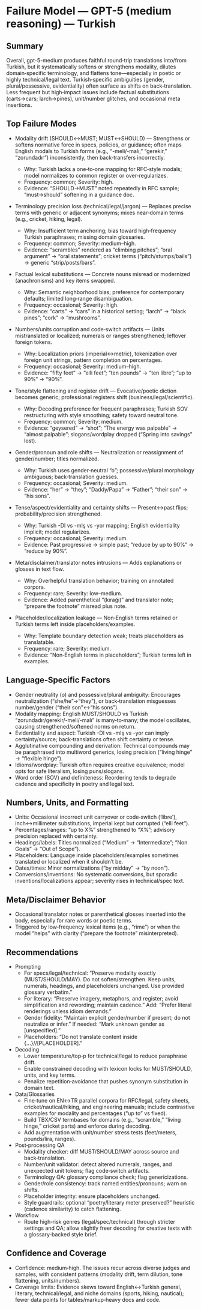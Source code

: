# Failure Model — GPT-5 (medium reasoning) — Turkish

## Summary
Overall, gpt-5-medium produces faithful round‑trip translations into/from Turkish, but it systematically softens or strengthens modality, dilutes domain‑specific terminology, and flattens tone—especially in poetic or highly technical/legal text. Turkish‑specific ambiguities (gender, plural/possessive, evidentiality) often surface as shifts on back‑translation. Less frequent but high‑impact issues include factual substitutions (carts→cars; larch→pines), unit/number glitches, and occasional meta insertions.

## Top Failure Modes
- Modality drift (SHOULD↔MUST; MUST↔SHOULD) — Strengthens or softens normative force in specs, policies, or guidance; often maps English modals to Turkish forms (e.g., “-meli/-malı,” “gerekir,” “zorundadır”) inconsistently, then back‑transfers incorrectly.
  - Why: Turkish lacks a one‑to‑one mapping for RFC‑style modals; model normalizes to common register or over-regularizes.
  - Frequency: common; Severity: high.
  - Evidence: “SHOULD→MUST” noted repeatedly in RFC sample; “must→should” softening in a guidance doc.

- Terminology precision loss (technical/legal/jargon) — Replaces precise terms with generic or adjacent synonyms; mixes near‑domain terms (e.g., cricket, hiking, legal).
  - Why: Insufficient term anchoring; bias toward high‑frequency Turkish paraphrases; missing domain glossaries.
  - Frequency: common; Severity: medium–high.
  - Evidence: “scrambles” rendered as “climbing pitches”; “oral argument” → “oral statements”; cricket terms (“pitch/stumps/bails”) → generic “strip/posts/bars”.

- Factual lexical substitutions — Concrete nouns misread or modernized (anachronisms) and key items swapped.
  - Why: Semantic neighborhood bias; preference for contemporary defaults; limited long‑range disambiguation.
  - Frequency: occasional; Severity: high.
  - Evidence: “carts” → “cars” in a historical setting; “larch” → “black pines”; “cork” → “mushrooms”.

- Numbers/units corruption and code‑switch artifacts — Units mistranslated or localized; numerals or ranges strengthened; leftover foreign tokens.
  - Why: Localization priors (imperial↔metric), tokenization over foreign unit strings, pattern completion on percentages.
  - Frequency: occasional; Severity: medium–high.
  - Evidence: “fifty feet” → “elli feet”; “ten pounds” → “ten libre”; “up to 90%” → “90%”.

- Tone/style flattening and register drift — Evocative/poetic diction becomes generic; professional registers shift (business/legal/scientific).
  - Why: Decoding preference for frequent paraphrases; Turkish SOV restructuring with style smoothing; safety toward neutral tone.
  - Frequency: common; Severity: medium.
  - Evidence: “geysered” → “shot”; “The energy was palpable” → “almost palpable”; slogans/wordplay dropped (“Spring into savings” lost).

- Gender/pronoun and role shifts — Neutralization or reassignment of gender/number; titles normalized.
  - Why: Turkish uses gender‑neutral “o”; possessive/plural morphology ambiguous; back‑translation guesses.
  - Frequency: occasional; Severity: medium.
  - Evidence: “her” → “they”; “Daddy/Papa” → “Father”; “their son” → “his sons”.

- Tense/aspect/evidentiality and certainty shifts — Present↔past flips; probability/precision strengthened.
  - Why: Turkish -DI vs -mIş vs -yor mapping; English evidentiality implicit; model regularizes.
  - Frequency: occasional; Severity: medium.
  - Evidence: Past progressive → simple past; “reduce by up to 90%” → “reduce by 90%”.

- Meta/disclaimer/translator notes intrusions — Adds explanations or glosses in text flow.
  - Why: Overhelpful translation behavior; training on annotated corpora.
  - Frequency: rare; Severity: low–medium.
  - Evidence: Added parenthetical “(kırağı)” and translator note; “prepare the footnote” misread plus note.

- Placeholder/localization leakage — Non‑English terms retained or Turkish terms left inside placeholders/examples.
  - Why: Template boundary detection weak; treats placeholders as translatable.
  - Frequency: rare; Severity: medium.
  - Evidence: “Non‑English terms in placeholders”; Turkish terms left in examples.

## Language‑Specific Factors
- Gender neutrality (o) and possessive/plural ambiguity: Encourages neutralization (“she/he”→“they”), or back‑translation misguesses number/gender (“their son”↔“his sons”).
- Modality mapping: English MUST/SHOULD vs Turkish “zorundadır/gerekir/-meli/-malı” is many‑to‑many; the model oscillates, causing strengthened/softened norms on return.
- Evidentiality and aspect: Turkish -DI vs -mIş vs -yor can imply certainty/source; back‑translations often shift certainty or tense.
- Agglutinative compounding and derivation: Technical compounds may be paraphrased into multiword generics, losing precision (“living hinge” → “flexible hinge”).
- Idioms/wordplay: Turkish often requires creative equivalence; model opts for safe literalism, losing puns/slogans.
- Word order (SOV) and definiteness: Reordering tends to degrade cadence and specificity in poetry and legal text.

## Numbers, Units, and Formatting
- Units: Occasional incorrect unit carryover or code‑switch (‘libre’), inch↔millimeter substitutions, imperial kept but corrupted (“elli feet”).
- Percentages/ranges: “up to X%” strengthened to “X%”; advisory precision replaced with certainty.
- Headings/labels: Titles normalized (“Medium” → “Intermediate”; “Non Goals” → “Out of Scope”).
- Placeholders: Language inside placeholders/examples sometimes translated or localized when it shouldn’t be.
- Dates/times: Minor normalizations (“by midday” → “by noon”).
- Conversions/inventions: No systematic conversions, but sporadic inventions/localizations appear; severity rises in technical/spec text.

## Meta/Disclaimer Behavior
- Occasional translator notes or parenthetical glosses inserted into the body, especially for rare words or poetic terms.
- Triggered by low‑frequency lexical items (e.g., “rime”) or when the model “helps” with clarity (“prepare the footnote” misinterpreted).

## Recommendations
- Prompting
  - For specs/legal/technical: “Preserve modality exactly (MUST/SHOULD/MAY). Do not soften/strengthen. Keep units, numerals, headings, and placeholders unchanged. Use provided glossary verbatim.”
  - For literary: “Preserve imagery, metaphors, and register; avoid simplification and rewording; maintain cadence.” Add: “Prefer literal renderings unless idiom demands.”
  - Gender fidelity: “Maintain explicit gender/number if present; do not neutralize or infer.” If needed: “Mark unknown gender as [unspecified].”
  - Placeholders: “Do not translate content inside {...}/<tags>/[PLACEHOLDER].”
- Decoding
  - Lower temperature/top‑p for technical/legal to reduce paraphrase drift.
  - Enable constrained decoding with lexicon locks for MUST/SHOULD, units, and key terms.
  - Penalize repetition‑avoidance that pushes synonym substitution in domain text.
- Data/Glossaries
  - Fine‑tune on EN↔TR parallel corpora for RFC/legal, safety sheets, cricket/nautical/hiking, and engineering manuals; include contrastive examples for modality and percentages (“up to” vs fixed).
  - Build TBX/CSV termbases for domains (e.g., “scramble,” “living hinge,” cricket parts) and enforce during decoding.
  - Add augmentation with unit/number stress tests (feet/meters, pounds/lira, ranges).
- Post‑processing QA
  - Modality checker: diff MUST/SHOULD/MAY across source and back‑translation.
  - Number/unit validator: detect altered numerals, ranges, and unexpected unit tokens; flag code‑switch artifacts.
  - Terminology QA: glossary compliance check; flag genericizations.
  - Gender/role consistency: track named entities/pronouns; warn on shifts.
  - Placeholder integrity: ensure placeholders unchanged.
  - Style guardrails: optional “poetry/literary meter preserved?” heuristic (cadence similarity) to catch flattening.
- Workflow
  - Route high‑risk genres (legal/spec/technical) through stricter settings and QA; allow slightly freer decoding for creative texts with a glossary‑backed style brief.

## Confidence and Coverage
- Confidence: medium‑high. The issues recur across diverse judges and samples, with consistent patterns (modality drift, term dilution, tone flattening, units/numbers).
- Coverage limits: Evidence skews toward English↔Turkish general, literary, technical/legal, and niche domains (sports, hiking, nautical); fewer data points for tables/markup‑heavy docs and code.